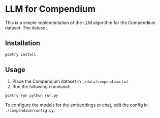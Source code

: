 # LLM for Compendium

This is a simple implementation of the LLM algorithm for the Compendium dataset. The dataset.

## Installation

```bash
poetry install
```

## Usage

1. Place the Compendium dataset in `./data/compendium.txt`
2. Run the following command:

```bash
poetry run python run.py
```

To configure the models for the embeddings or chat, edit the config
in `./compendium/config.py`.
